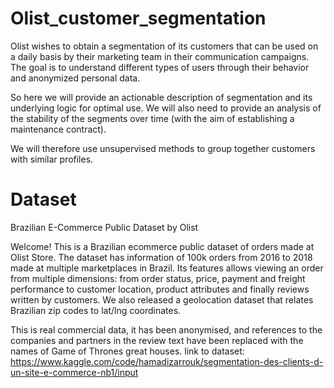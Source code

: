 # Olist_customer_segmentation
Olist wishes to obtain a segmentation of its customers that can be used on a daily basis by their marketing team in their communication campaigns. The goal is to understand different types of users through their behavior and anonymized personal data.

So here we will provide an actionable description of segmentation and its underlying logic for optimal use. We will also need to provide an analysis of the stability of the segments over time (with the aim of establishing a maintenance contract).

We will therefore use unsupervised methods to group together customers with similar profiles.

# Dataset 
Brazilian E-Commerce Public Dataset by Olist

Welcome! This is a Brazilian ecommerce public dataset of orders made at Olist Store. The dataset has information of 100k orders from 2016 to 2018 made at multiple marketplaces in Brazil. Its features allows viewing an order from multiple dimensions: from order status, price, payment and freight performance to customer location, product attributes and finally reviews written by customers. We also released a geolocation dataset that relates Brazilian zip codes to lat/lng coordinates.

This is real commercial data, it has been anonymised, and references to the companies and partners in the review text have been replaced with the names of Game of Thrones great houses.
link to dataset: https://www.kaggle.com/code/hamadizarrouk/segmentation-des-clients-d-un-site-e-commerce-nb1/input

